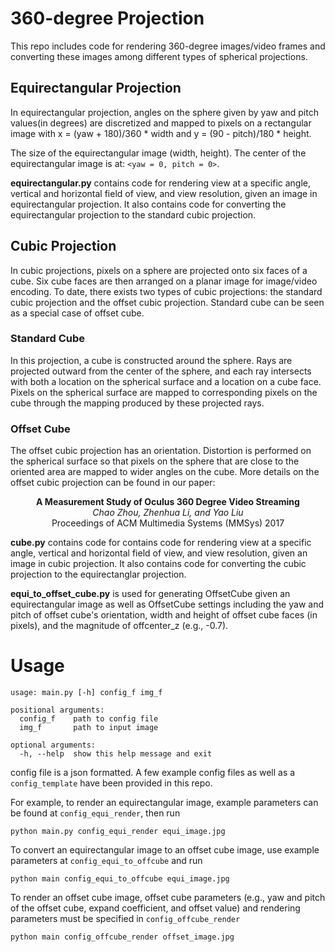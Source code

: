 # 360-degree Projection

This repo includes code for rendering 360-degree images/video frames and converting these images among different types of spherical projections.

## Equirectangular Projection

In equirectangular projection, angles on the sphere given by yaw and pitch values(in degrees) are discretized and mapped to pixels on a rectangular image with x = (yaw + 180)/360 * width and y = (90 - pitch)/180 * height. 

The size of the equirectangular image (width, height). The center of the equirectangular image is at: ```<yaw = 0, pitch = 0>```.

**equirectangular.py** contains code for rendering view at a specific angle, vertical and horizontal field of view, and view resolution, given an image in equirectangular projection. It also contains code for converting the equirectangular projection to the standard cubic projection.

## Cubic Projection

In cubic projections, pixels on a sphere are projected onto six faces of a cube. Six cube faces are then arranged on a planar image for image/video encoding. To date, there exists two types of cubic projections: the standard cubic projection and the offset cubic projection. Standard cube can be seen as a special case of offset cube. 

### Standard Cube

In this projection, a cube is constructed around the sphere. Rays are projected outward from the center of the sphere, and each ray intersects with both a location on the spherical surface and a location on a cube face. Pixels on the spherical surface are mapped to corresponding pixels on the cube through the mapping produced by these projected rays. 

### Offset Cube

The offset cubic projection has an orientation. Distortion is performed on the spherical surface so that pixels on the sphere that are close to the oriented area are mapped to wider angles on the cube. More details on the offset cubic projection can be found in our paper: 

<p align="center">
<strong>A Measurement Study of Oculus 360 Degree Video Streaming</strong><br/>
<i>Chao Zhou, Zhenhua Li, and Yao Liu</i><br/>
Proceedings of ACM Multimedia Systems (MMSys) 2017
</p>

**cube.py** contains code for contains code for rendering view at a specific angle, vertical and horizontal field of view, and view resolution, given an image in cubic projection. It also contains code for converting the cubic projection to the equirectanglar projection.

**equi_to_offset_cube.py** is used for generating OffsetCube given an equirectangular image as well as OffsetCube settings including the yaw and pitch of offset cube's orientation, width and height of offset cube faces (in pixels), and the magnitude of offcenter_z (e.g., -0.7). 

# Usage
```
usage: main.py [-h] config_f img_f

positional arguments:
  config_f    path to config file
  img_f       path to input image

optional arguments:
  -h, --help  show this help message and exit
```
config file is a json formatted. A few example config files as well as a `config_template` have been provided in this repo.

For example, to render an equirectangular image, example parameters can be found at `config_equi_render`, then run
```
python main.py config_equi_render equi_image.jpg
```
To convert an equirectangular image to an offset cube image, use example parameters at `config_equi_to_offcube` and run
```
python main config_equi_to_offcube equi_image.jpg
```
To render an offset cube image, offset cube parameters (e.g., yaw and pitch of the offset cube, expand coefficient, and offset value) and rendering parameters must be specified in `config_offcube_render`
```
python main config_offcube_render offset_image.jpg
```
